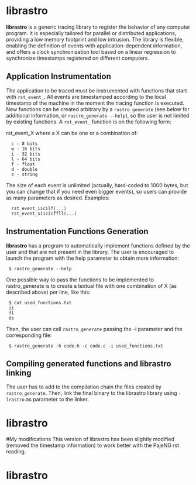 librastro
=========

__librastro__ is a generic tracing library to register the behavior of
any computer program. It is especially tailored for parallel or
distributed applications, providing a low memory footprint and low
intrusion. The library is flexible, enabling the definition of events
with application-dependent information, and offers a clock
synchronization tool based on a linear regression to synchronize
timestamps registered on different computers.

Application Instrumentation
---------------------------

The application to be traced must be instrumented with functions that
start with `rst_event_`. All events are timestamped according to the
local timestamp of the machine in the moment the tracing function is
executed.  New functions can be created arbitrary by a
`rastro_generate` (see below for additional information, or
`rastro_generate --help`), so the user is not limited by existing
functions. A `rst_event_` function is on the following form:

rst_event_X where a X can be one or a combination of:

      c - 8 bits
      w - 16 bits
      i - 32 bits
      l - 64 bits
      f - float
      d - double
      s - string

The size of each event is unlimited (actually, hard-coded to 1000
bytes, but you can change that if you need even bigger events), so
users can provide as many parameters as desired. Examples:

      rst_event_iicilf(...)
      rst_event_siicicffll(...)

Instrumentation Functions Generation
------------------------------------

**librastro** has a program to automatically implement functions
defined by the user and that are not present in the library. The user
is encouraged to launch the program with the help parameter to obtain
more information:

     $ rastro_generate --help

One possible way to pass the functions to be implemented to
rastro_generate is to create a textual file with one combination of X
(as described above) per line, like this:

     $ cat used_functions.txt
     ii
     fl
     ds

Then, the user can call `rastro_generate` passing the -i parameter and
the corresponding file:

     $ rastro_generate -h code.h -c code.c -i used_functions.txt

Compiling generated functions and librastro linking
---------------------------------------------------

The user has to add to the compilation chain the files created by
`rastro_generate`. Then, link the final binary to the librastro library
using `-lrastro` as parameter to the linker.
# librastro

#My modifications
This version of librastro has been slightly modified (removed the timestamp information) to work better with the PajeNG rst reading.
# librastro
